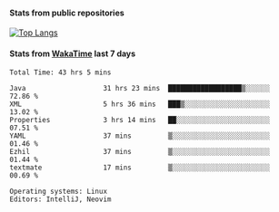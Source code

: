 #### Stats from public repositories

[![Top Langs](https://github-readme-stats.vercel.app/api/top-langs/?username=hyoghurt&layout=compact&exclude_repo=multiserver,docker_compose&langs_count=6)](https://github.com/anuraghazra/github-readme-stats)

#### Stats from [WakaTime](https://wakatime.com/@hyoghurt) last 7 days
<!--START_SECTION:waka-->

```text
Total Time: 43 hrs 5 mins

Java                   31 hrs 23 mins  ██████████████████▒░░░░░░   72.86 %
XML                    5 hrs 36 mins   ███▒░░░░░░░░░░░░░░░░░░░░░   13.02 %
Properties             3 hrs 14 mins   ██░░░░░░░░░░░░░░░░░░░░░░░   07.51 %
YAML                   37 mins         ▒░░░░░░░░░░░░░░░░░░░░░░░░   01.46 %
Ezhil                  37 mins         ▒░░░░░░░░░░░░░░░░░░░░░░░░   01.44 %
textmate               17 mins         ▒░░░░░░░░░░░░░░░░░░░░░░░░   00.69 %

Operating systems: Linux
Editors: IntelliJ, Neovim
```

<!--END_SECTION:waka-->
